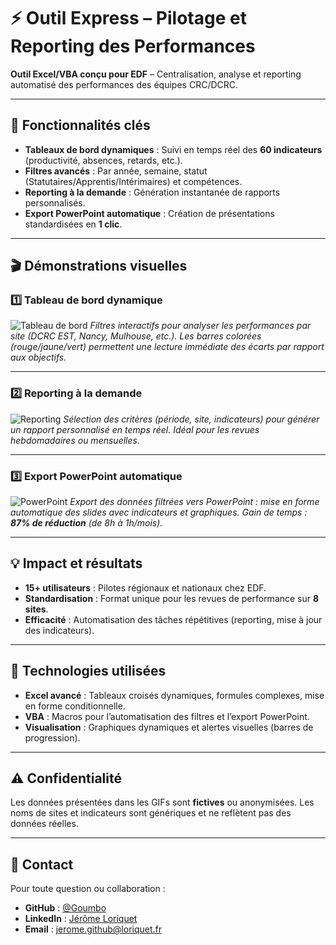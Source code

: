 # ⚡ Outil Express – Pilotage et Reporting des Performances

**Outil Excel/VBA conçu pour EDF** – Centralisation, analyse et reporting automatisé des performances des équipes CRC/DCRC.

---

## 📌 **Fonctionnalités clés**
- **Tableaux de bord dynamiques** : Suivi en temps réel des **60 indicateurs** (productivité, absences, retards, etc.).
- **Filtres avancés** : Par année, semaine, statut (Statutaires/Apprentis/Intérimaires) et compétences.
- **Reporting à la demande** : Génération instantanée de rapports personnalisés.
- **Export PowerPoint automatique** : Création de présentations standardisées en **1 clic**.

---

## 🎬 **Démonstrations visuelles**

### 1️⃣ **Tableau de bord dynamique**
![Tableau de bord](lien_vers_ton_gif_tableau_de_bord.gif)
*Filtres interactifs pour analyser les performances par site (DCRC EST, Nancy, Mulhouse, etc.). Les barres colorées (rouge/jaune/vert) permettent une lecture immédiate des écarts par rapport aux objectifs.*

---

### 2️⃣ **Reporting à la demande**
![Reporting](lien_vers_ton_gif_reporting.gif)
*Sélection des critères (période, site, indicateurs) pour générer un rapport personnalisé en temps réel. Idéal pour les revues hebdomadaires ou mensuelles.*

---

### 3️⃣ **Export PowerPoint automatique**
![PowerPoint](lien_vers_ton_gif_powerpoint.gif)
*Export des données filtrées vers PowerPoint : mise en forme automatique des slides avec indicateurs et graphiques. Gain de temps : **87% de réduction** (de 8h à 1h/mois).*

---

## 💡 **Impact et résultats**
- **15+ utilisateurs** : Pilotes régionaux et nationaux chez EDF.
- **Standardisation** : Format unique pour les revues de performance sur **8 sites**.
- **Efficacité** : Automatisation des tâches répétitives (reporting, mise à jour des indicateurs).

---

## 🔧 **Technologies utilisées**
- **Excel avancé** : Tableaux croisés dynamiques, formules complexes, mise en forme conditionnelle.
- **VBA** : Macros pour l’automatisation des filtres et l’export PowerPoint.
- **Visualisation** : Graphiques dynamiques et alertes visuelles (barres de progression).

---

## ⚠️ **Confidentialité**
Les données présentées dans les GIFs sont **fictives** ou anonymisées. Les noms de sites et indicateurs sont génériques et ne reflètent pas des données réelles.

---

## 📩 **Contact**
Pour toute question ou collaboration :
- **GitHub** : [@Goumbo](https://github.com/Goumbo)
- **LinkedIn** : [Jérôme Loriquet](https://www.linkedin.com/in/jeromelanaro/)
- **Email** : [jerome.github@loriquet.fr](mailto:jerome.github@loriquet.fr)
